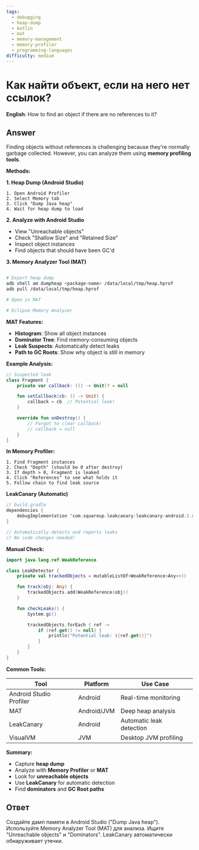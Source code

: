 ```yaml
---
tags:
  - debugging
  - heap-dump
  - kotlin
  - mat
  - memory-management
  - memory-profiler
  - programming-languages
difficulty: medium
---
```


# Как найти объект, если на него нет ссылок?

**English**: How to find an object if there are no references to it?

## Answer

Finding objects without references is challenging because they're normally garbage collected. However, you can analyze them using **memory profiling tools**.

**Methods:**

**1. Heap Dump (Android Studio)**

```
1. Open Android Profiler
2. Select Memory tab
3. Click "Dump Java heap"
4. Wait for heap dump to load
```

**2. Analyze with Android Studio**

- View "Unreachable objects"
- Check "Shallow Size" and "Retained Size"
- Inspect object instances
- Find objects that should have been GC'd

**3. Memory Analyzer Tool (MAT)**

```bash

# Export heap dump
adb shell am dumpheap <package-name> /data/local/tmp/heap.hprof
adb pull /data/local/tmp/heap.hprof

# Open in MAT

# Eclipse Memory Analyzer
```

**MAT Features:**

- **Histogram**: Show all object instances
- **Dominator Tree**: Find memory-consuming objects
- **Leak Suspects**: Automatically detect leaks
- **Path to GC Roots**: Show why object is still in memory

**Example Analysis:**

```kotlin
// Suspected leak
class Fragment {
    private var callback: (() -> Unit)? = null

    fun setCallback(cb: () -> Unit) {
        callback = cb  // Potential leak!
    }

    override fun onDestroy() {
        // Forgot to clear callback!
        // callback = null
    }
}
```

**In Memory Profiler:**

```
1. Find Fragment instances
2. Check "Depth" (should be 0 after destroy)
3. If depth > 0, Fragment is leaked
4. Click "References" to see what holds it
5. Follow chain to find leak source
```

**LeakCanary (Automatic)**

```kotlin
// build.gradle
dependencies {
    debugImplementation 'com.squareup.leakcanary:leakcanary-android:2.x'
}

// Automatically detects and reports leaks
// No code changes needed!
```

**Manual Check:**

```kotlin
import java.lang.ref.WeakReference

class LeakDetector {
    private val trackedObjects = mutableListOf<WeakReference<Any>>()

    fun track(obj: Any) {
        trackedObjects.add(WeakReference(obj))
    }

    fun checkLeaks() {
        System.gc()

        trackedObjects.forEach { ref ->
            if (ref.get() != null) {
                println("Potential leak: ${ref.get()}")
            }
        }
    }
}
```

**Common Tools:**

| Tool | Platform | Use Case |
|------|----------|----------|
| Android Studio Profiler | Android | Real-time monitoring |
| MAT | Android/JVM | Deep heap analysis |
| LeakCanary | Android | Automatic leak detection |
| VisualVM | JVM | Desktop JVM profiling |

**Summary:**

- Capture **heap dump**
- Analyze with **Memory Profiler** or **MAT**
- Look for **unreachable objects**
- Use **LeakCanary** for automatic detection
- Find **dominators** and **GC Root paths**

## Ответ

Создайте дамп памяти в Android Studio ("Dump Java heap"). Используйте Memory Analyzer Tool (MAT) для анализа. Ищите "Unreachable objects" и "Dominators". LeakCanary автоматически обнаруживает утечки.

